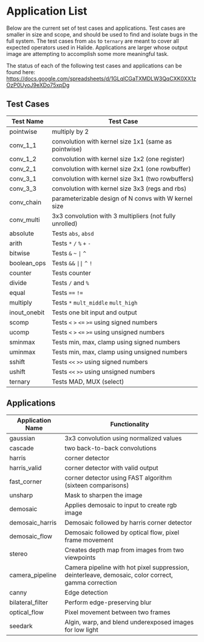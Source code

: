 # Application List
Below are the current set of test cases and applications. Test cases are smaller
in size and scope, and should be used to find and isolate bugs in the full system.
The test cases from `abs` to `ternary` are meant to cover all expected operators
used in Halide. Applications are larger whose output image are attempting to 
accomplish some more meaningful task.

The status of each of the following test cases and applications can be found
here: 
https://docs.google.com/spreadsheets/d/1GLqlCGaTXMDLW3QqCXK0XX1zOzP0UyoJ9eXDo75xpDg

## Test Cases
|Test Name          | Test Case                                                       |
|-------------------|-----------------------------------------------------------------|
|pointwise          | multiply by 2                                                   |
|conv_1_1           | convolution with kernel size 1x1 (same as pointwise)            |
|conv_1_2           | convolution with kernel size 1x2 (one register)                 |
|conv_2_1           | convolution with kernel size 2x1 (one rowbuffer)                |
|conv_3_1           | convolution with kernel size 3x1 (two rowbuffers)               |
|conv_3_3           | convolution with kernel size 3x3 (regs and rbs)                 |
|conv_chain         | parameterizable design of N convs with W kernel size            |
|conv_multi         | 3x3 convolution with 3 multipliers (not fully unrolled)         |
|absolute           | Tests `abs`, `absd `                                            |
|arith              | Tests `*`  `/`  `%`  `+`  `-`                                   |
|bitwise            | Tests `&`  `~`  <code>&#124;</code>  `^`                        |
|boolean_ops        | Tests `&&`  <code>&#124;&#124;</code> `^`  `!`                  |
|counter            | Tests counter                                                   |
|divide             | Tests `/` and `%`                                               |
|equal              | Tests `==`  `!=`                                                |
|multiply           | Tests `*`  `mult_middle` `mult_high`                            |
|inout_onebit       | Tests one bit input and output                                  |
|scomp              | Tests `<`  `>`  `<=`  `>=` using signed numbers                 |
|ucomp              | Tests `<`  `>`  `<=`  `>=` using unsigned numbers               |
|sminmax            | Tests min, max, clamp using signed numbers                      |
|uminmax            | Tests min, max, clamp using unsigned numbers                    |
|sshift             | Tests `<<`  `>>` using signed numbers                           |
|ushift             | Tests `<<`  `>>` using unsigned numbers                         |
|ternary            | Tests MAD, MUX (select)                                         |

## Applications
| Application Name  | Functionality                                                                                            |
|-------------------|----------------------------------------------------------------------------------------------------------|
|gaussian           | 3x3 convolution using normalized values                         |
|cascade            | two back-to-back convolutions                                   |
|harris             | corner detector                                                                                          |
|harris_valid       | corner detector with valid output                                                                        |
|fast_corner        | corner detector using FAST algorithm (sixteen comparisons)                                               |
|unsharp            | Mask to sharpen the image                                                                                |
|demosaic           | Applies demosaic to input to create rgb image                                                            |
|demosaic_harris    | Demosaic followed by harris corner detector                                                              |
|demosaic_flow      | Demosaic followed by optical flow, pixel frame movement                                                  |
|stereo             | Creates depth map from images from two viewpoints                                                        |
|camera_pipeline    | Camera pipeline with hot pixel suppression, deinterleave, demosaic, color correct, gamma correction      |
|canny              | Edge detection                                                                                           |
|bilateral_filter   | Perform edge-preserving blur                                                                             |
|optical_flow       | Pixel movement between two frames                                                                        |
|seedark            | Algin, warp, and blend underexposed images for low light                                                 |

